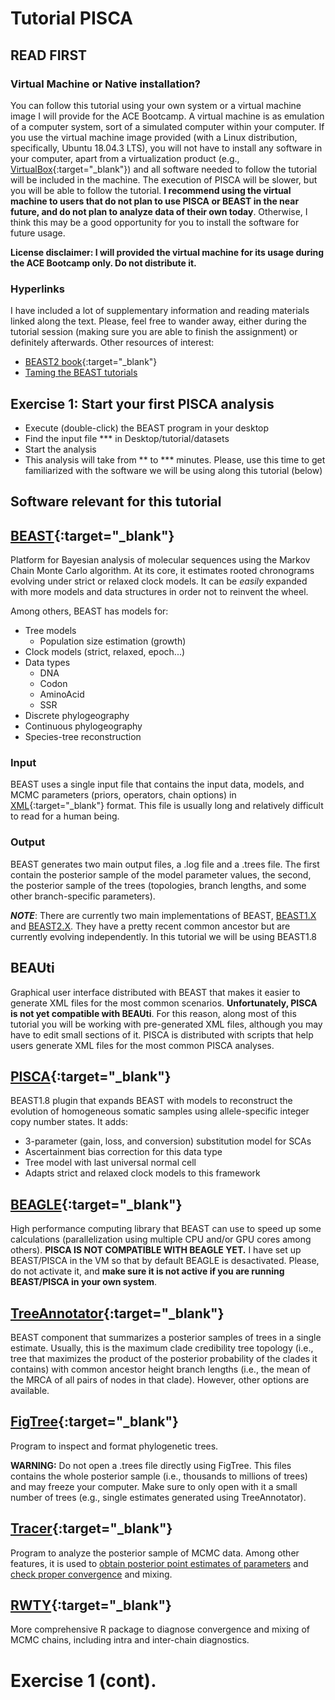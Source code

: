 # Tutorial PISCA

## READ FIRST
### Virtual Machine or Native installation?
You can follow this tutorial using your own system or a virtual machine image I will provide for the ACE Bootcamp. A virtual machine is as emulation of a computer system, sort of a simulated computer within your computer. If you use the virtual machine image provided (with a Linux distribution, specifically, Ubuntu 18.04.3 LTS), you will not have to install any software in your computer, apart from a virtualization product (e.g., [VirtualBox](https://www.virtualbox.org/wiki/Downloads){:target="_blank"}) and all software needed to follow the tutorial will be included in the machine. The execution of PISCA will be slower, but you will be able to follow the tutorial. **I recommend using the virtual machine to users that do not plan to use PISCA or BEAST in the near future, and do not plan to analyze data of their own today**. Otherwise, I think this may be a good opportunity for you to install the software for future usage.

**License disclaimer: I will provided the virtual machine for its usage during the ACE Bootcamp only. Do not distribute it.**

### Hyperlinks
I have included a lot of supplementary information and reading materials linked along the text. Please, feel free to wander away, either during the tutorial session (making sure you are able to finish the assignment) or definitely afterwards. 
Other resources of interest:
- [BEAST2 book](https://www.beast2.org/book/){:target="_blank"}
- [Taming the BEAST tutorials](https://taming-the-beast.org/tutorials/)

## Exercise 1: Start your first PISCA analysis
- Execute (double-click) the BEAST program in your desktop
- Find the input file *** in Desktop/tutorial/datasets
- Start the analysis
- This analysis will take from ** to *** minutes. Please, use this time to get familiarized with the software we will be using along this tutorial (below)

## Software relevant for this tutorial
## [BEAST](http://beast.community/index.html){:target="_blank"}
Platform for Bayesian analysis of molecular sequences using the Markov Chain Monte Carlo algorithm. At its core, it estimates rooted chronograms evolving under strict or relaxed clock models. It can be *easily* expanded with more models and data structures in order not to reinvent the wheel. 

Among others, BEAST has models for:

- Tree models
	- Population size estimation (growth)
- Clock models (strict, relaxed, epoch...)
- Data types
	- DNA
	- Codon
	- AminoAcid
	- SSR
- Discrete phylogeography
- Continuous phylogeography
- Species-tree reconstruction

### Input
BEAST uses a single input file that contains the input data, models, and MCMC parameters (priors, operators, chain options) in [XML](https://en.wikipedia.org/wiki/XML){:target="_blank"} format. This file is usually long and relatively difficult to read for a human being.

### Output
BEAST generates two main output files, a .log file and a .trees file. The first contain the posterior sample of the model parameter values, the second, the posterior sample of the trees (topologies, branch lengths, and some other branch-specific parameters).

***NOTE***: There are currently two main implementations of BEAST, [BEAST1.X](http://beast.community/index.html) and [BEAST2.X](http://www.beast2.org/). They have a pretty recent common ancestor but are currently evolving independently. In this tutorial we will be using BEAST1.8 

## BEAUti
Graphical user interface distributed with BEAST that makes it easier to generate XML files for the most common scenarios. **Unfortunately, PISCA is not yet compatible with BEAUti**. For this reason, along most of this tutorial you will be working with pre-generated XML files, although you may have to edit small sections of it. PISCA is distributed with scripts that help users generate XML files for the most common PISCA analyses.

## [PISCA](https://github.com/adamallo/PISCA){:target="_blank"}
BEAST1.8 plugin that expands BEAST with models to reconstruct the evolution of homogeneous somatic samples using allele-specific integer copy number states.
It adds:

- 3-parameter (gain, loss, and conversion) substitution model for SCAs
- Ascertainment bias correction for this data type
- Tree model with last universal normal cell
- Adapts strict and relaxed clock models to this framework

## [BEAGLE](https://beast.community/beagle){:target="_blank"}
High performance computing library that BEAST can use to speed up some calculations (parallelization using multiple CPU and/or GPU cores among others). **PISCA IS NOT COMPATIBLE WITH BEAGLE YET.** I have set up BEAST/PISCA in the VM so that by default BEAGLE is desactivated. Please, do not activate it, and **make sure it is not active if you are running BEAST/PISCA in your own system**.

## [TreeAnnotator](https://beast.community/treeannotator){:target="_blank"}
BEAST component that summarizes a posterior samples of trees in a single estimate. Usually, this is the maximum clade credibility tree topology (i.e., tree that maximizes the product of the posterior probability of the clades it contains) with common ancestor height branch lengths (i.e., the mean of the MRCA of all pairs of nodes in that clade). However, other options are available. 

## [FigTree](http://tree.bio.ed.ac.uk/software/figtree/){:target="_blank"}
Program to inspect and format phylogenetic trees. 

**WARNING:** Do not open a .trees file directly using FigTree. This files contains the whole posterior sample (i.e., thousands to millions of trees) and may freeze your computer. Make sure to only open with it a small number of trees (e.g., single estimates generated using TreeAnnotator).

## [Tracer](http://beast.community/tracer){:target="_blank"}
Program to analyze the posterior sample of MCMC data. Among other features, it is used to [obtain posterior point estimates of parameters](https://beast.community/analysing_beast_output) and [check proper convergence](https://beast.community/tracer_convergence) and mixing.

## [RWTY](https://cran.r-project.org/web/packages/rwty/vignettes/rwty.html){:target="_blank"}
More comprehensive R package to diagnose convergence and mixing of MCMC chains, including intra and inter-chain diagnostics.

# Exercise 1 (cont).


<!---
## Installation

### Download Java
Java is a cross-platform general-purpose programming language. Java applications are usually distributed compiled in bytecode that runs on a Java virtual machine in any system. BEAST, and therefore PISCA, are programmed in Java. **You need to java a Java SE Runtime Environment >=1.6 to follow this tutorial**. You can check the version of your Java SE runtime environment executing `java -version` in the command line of your computer (i.e., Windows: cmd or PowerShell, Mac/Linux: terminal):

<pre><code>\> java -version
java version "1.8.0_60"
Java(TM) SE Runtime Environment (build 1.8.0_60-b27)
Java HotSpot(TM) 64-Bit Server VM (build 25.60-b23, mixed mode)</code></pre>



###### Linux
<pre><code>sudo apt install openjdk-8-jre-headless</code></pre>
###### Windows/MAC
Download the Java JRE from `https://www.oracle.com/technetwork/java/javase/downloads/index.html` and install following the normal procedure of your system.

### R?
###### Linux
<pre><code>sudo apt-get install libopenblas-base r-base</code></pre>
###### Windows

###### Mac

### Download BEAST 1.8.4
You can find the [official BEAST 1.8.4 release on github](https://github.com/beast-dev/beast-mcmc/releases/tag/v1.8.4){:target="_blank"}. Make sure to download the version that is appropriate for your Operative system (Mac: .dmg, Linux: .tgz, Windows: .zip).

###### Linux
`tar xvzf BEASTv1.8.4.tgz`

 
### Download PISCA
You can find the [official PISCA 1.0.2 release on github] (https://github.com/adamallo/PISCA/releases/tag/v1.0.2){:target="_blank"}. Download the .tgz file.

###### Linux
`tar xvzf PISCAv1.0.2.tgz`
--->

